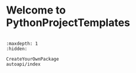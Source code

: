 # Welcome to PythonProjectTemplates

```{include} ../README.md
```

```{toctree}
:maxdepth: 1
:hidden:

CreateYourOwnPackage
autoapi/index
```
